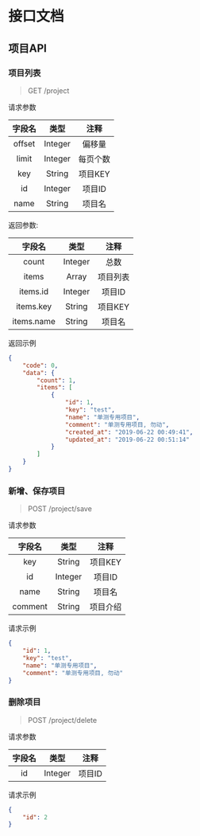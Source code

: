 # 接口文档

## 项目API

### 项目列表

> GET /project

请求参数

| 字段名 |  类型   |   注释   |
|:------:|:-------:|:--------:|
| offset | Integer |  偏移量  |
| limit  | Integer | 每页个数 |
|  key   | String  | 项目KEY  |
|   id   | Integer |  项目ID  |
|  name  | String  |  项目名  |

返回参数:

|   字段名   |  类型   |   注释   |
|:----------:|:-------:|:--------:|
|   count    | Integer |   总数   |
|   items    |  Array  | 项目列表 |
|  items.id  | Integer |  项目ID  |
| items.key  | String  | 项目KEY  |
| items.name | String  |  项目名  |

返回示例
```json
{
    "code": 0,
    "data": {
        "count": 1,
        "items": [
            {
                "id": 1,
                "key": "test",
                "name": "单测专用项目",
                "comment": "单测专用项目, 勿动",
                "created_at": "2019-06-22 00:49:41",
                "updated_at": "2019-06-22 00:51:14"
            }
        ]
    }
}
```

### 新增、保存项目

> POST /project/save

请求参数

| 字段名  |  类型   |   注释   |
|:-------:|:-------:|:--------:|
|   key   | String  | 项目KEY  |
|   id    | Integer |  项目ID  |
|  name   | String  |  项目名  |
| comment | String  | 项目介绍 |

请求示例
```json
{
    "id": 1,
    "key": "test",
    "name": "单测专用项目",
    "comment": "单测专用项目, 勿动"
}
```

### 删除项目

> POST /project/delete

请求参数

| 字段名 |  类型   |  注释  |
|:------:|:-------:|:------:|
|   id   | Integer | 项目ID |

请求示例
```json
{
    "id": 2
}
```

